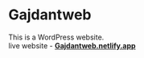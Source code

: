 # Gajdantweb
This is a WordPress website.
<br/>
live website - **[Gajdantweb.netlify.app](https://gajdantweb.netlify.app)**
